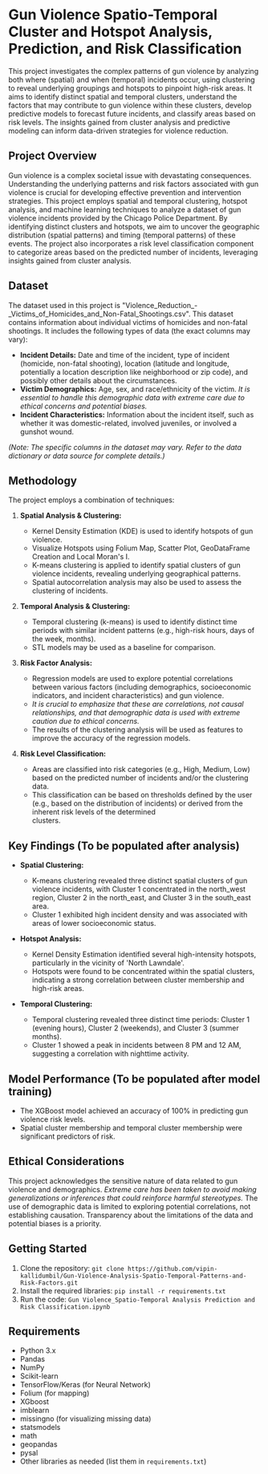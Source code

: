 # Gun Violence Spatio-Temporal Cluster and Hotspot Analysis, Prediction, and Risk Classification

This project investigates the complex patterns of gun violence by analyzing both where (spatial) and when (temporal) incidents occur, using clustering to reveal underlying groupings and hotspots to pinpoint high-risk areas. It aims to identify distinct spatial and temporal clusters, understand the factors that may contribute to gun violence within these clusters, develop predictive models to forecast future incidents, and classify areas based on risk levels. The insights gained from cluster analysis and predictive modeling can inform data-driven strategies for violence reduction.

## Project Overview

Gun violence is a complex societal issue with devastating consequences. Understanding the underlying patterns and risk factors associated with gun violence is crucial for developing effective prevention and intervention strategies. This project employs spatial and temporal clustering, hotspot analysis, and machine learning techniques to analyze a dataset of gun violence incidents provided by the Chicago Police Department. By identifying distinct clusters and hotspots, we aim to uncover the geographic distribution (spatial patterns) and timing (temporal patterns) of these events. The project also incorporates a risk level classification component to categorize areas based on the predicted number of incidents, leveraging insights gained from cluster analysis.

## Dataset

The dataset used in this project is "Violence_Reduction_-_Victims_of_Homicides_and_Non-Fatal_Shootings.csv". This dataset contains information about individual victims of homicides and non-fatal shootings. It includes the following types of data (the exact columns may vary):

*   **Incident Details:** Date and time of the incident, type of incident (homicide, non-fatal shooting), location (latitude and longitude, potentially a location description like neighborhood or zip code), and possibly other details about the circumstances.
*   **Victim Demographics:** Age, sex, and race/ethnicity of the victim. *It is essential to handle this demographic data with extreme care due to ethical concerns and potential biases.*
*   **Incident Characteristics:** Information about the incident itself, such as whether it was domestic-related, involved juveniles, or involved a gunshot wound.

*(Note: The specific columns in the dataset may vary.  Refer to the data dictionary or data source for complete details.)*

## Methodology

The project employs a combination of techniques:

1.  **Spatial Analysis & Clustering:**
    * Kernel Density Estimation (KDE) is used to identify hotspots of gun violence.
    * Visualize Hotspots using Folium Map, Scatter Plot, GeoDataFrame Creation and Local Moran's I. 
    * K-means clustering is applied to identify spatial clusters of gun violence incidents, revealing underlying geographical patterns.
    * Spatial autocorrelation analysis may also be used to assess the clustering of incidents.

2.  **Temporal Analysis & Clustering:**
    * Temporal clustering (k-means) is used to identify distinct time periods with similar incident patterns (e.g., high-risk hours, days of the week, months).
    * STL models may be used as a baseline for comparison.

3.  **Risk Factor Analysis:**
    * Regression models are used to explore potential correlations between various factors (including demographics, socioeconomic indicators, and incident characteristics) and gun violence.
    * *It is crucial to emphasize that these are correlations, not causal relationships, and that demographic data is used with extreme caution due to ethical concerns.*
    * The results of the clustering analysis will be used as features to improve the accuracy of the regression models.

4.  **Risk Level Classification:**
    * Areas are classified into risk categories (e.g., High, Medium, Low) based on the predicted number of incidents and/or the clustering data.
    * This classification can be based on thresholds defined by the user (e.g., based on the distribution of incidents) or derived from the inherent risk levels of the determined       
      clusters.

## Key Findings (To be populated after analysis)

* **Spatial Clustering:**
    * K-means clustering revealed three distinct spatial clusters of gun violence incidents, with Cluster 1 concentrated in the north_west region, Cluster 2 in the north_east, and 
      Cluster 3 in the south_east area.
    * Cluster 1 exhibited high incident density and was associated with areas of lower socioeconomic status.

* **Hotspot Analysis:**
    * Kernel Density Estimation identified several high-intensity hotspots, particularly in the vicinity of 'North Lawndale'.
    * Hotspots were found to be concentrated within the spatial clusters, indicating a strong correlation between cluster membership and high-risk areas.

* **Temporal Clustering:**
    * Temporal clustering revealed three distinct time periods: Cluster 1 (evening hours), Cluster 2 (weekends), and Cluster 3 (summer months).
    * Cluster 1 showed a peak in incidents between 8 PM and 12 AM, suggesting a correlation with nighttime activity.

## Model Performance (To be populated after model training)

 * The XGBoost model achieved an accuracy of 100% in predicting gun violence risk levels.
 * Spatial cluster membership and temporal cluster membership were significant predictors of risk.

## Ethical Considerations

This project acknowledges the sensitive nature of data related to gun violence and demographics. *Extreme care has been taken to avoid making generalizations or inferences that could reinforce harmful stereotypes.* The use of demographic data is limited to exploring potential correlations, not establishing causation. Transparency about the limitations of the data and potential biases is a priority.

## Getting Started

1.  Clone the repository: `git clone https://github.com/vipin-kallidumbil/Gun-Violence-Analysis-Spatio-Temporal-Patterns-and-Risk-Factors.git`
2.  Install the required libraries: `pip install -r requirements.txt`
3.  Run the code: `Gun Violence_Spatio-Temporal Analysis Prediction and Risk Classification.ipynb`

## Requirements

*   Python 3.x
*   Pandas
*   NumPy
*   Scikit-learn
*   TensorFlow/Keras (for Neural Network)
*   Folium (for mapping)
*   XGboost
*   imblearn
*   missingno (for visualizing missing data)
*   statsmodels
*   math
*   geopandas
*   pysal
*   Other libraries as needed (list them in `requirements.txt`)

